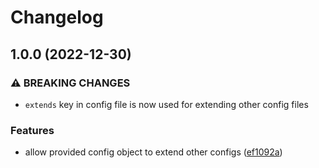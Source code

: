 # Changelog

## 1.0.0 (2022-12-30)


### ⚠ BREAKING CHANGES

* `extends` key in config file is now used for extending other config files

### Features

* allow provided config object to extend other configs ([ef1092a](https://github.com/nabilblk/release-experimentation/commit/ef1092a6f367e5f0e690b309a274081cb347fdb9))
